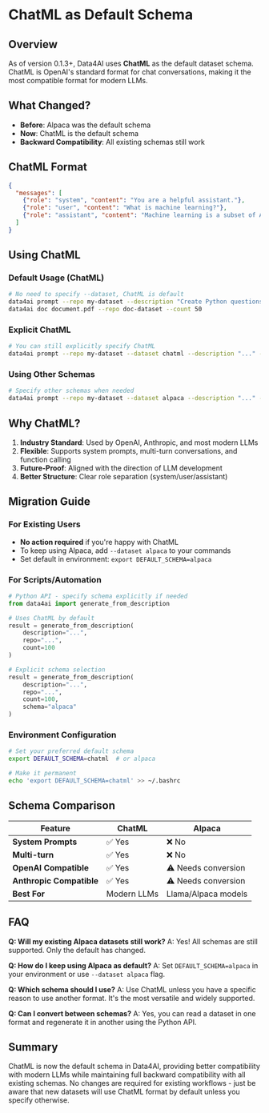 # ChatML as Default Schema

## Overview
As of version 0.1.3+, Data4AI uses **ChatML** as the default dataset schema. ChatML is OpenAI's standard format for chat conversations, making it the most compatible format for modern LLMs.

## What Changed?
- **Before**: Alpaca was the default schema
- **Now**: ChatML is the default schema
- **Backward Compatibility**: All existing schemas still work

## ChatML Format

```json
{
  "messages": [
    {"role": "system", "content": "You are a helpful assistant."},
    {"role": "user", "content": "What is machine learning?"},
    {"role": "assistant", "content": "Machine learning is a subset of AI..."}
  ]
}
```

## Using ChatML

### Default Usage (ChatML)
```bash
# No need to specify --dataset, ChatML is default
data4ai prompt --repo my-dataset --description "Create Python questions" --count 100
data4ai doc document.pdf --repo doc-dataset --count 50
```

### Explicit ChatML
```bash
# You can still explicitly specify ChatML
data4ai prompt --repo my-dataset --dataset chatml --description "..." --count 100
```

### Using Other Schemas
```bash
# Specify other schemas when needed
data4ai prompt --repo my-dataset --dataset alpaca --description "..." --count 100
```

## Why ChatML?

1. **Industry Standard**: Used by OpenAI, Anthropic, and most modern LLMs
2. **Flexible**: Supports system prompts, multi-turn conversations, and function calling
3. **Future-Proof**: Aligned with the direction of LLM development
4. **Better Structure**: Clear role separation (system/user/assistant)

## Migration Guide

### For Existing Users
- **No action required** if you're happy with ChatML
- To keep using Alpaca, add `--dataset alpaca` to your commands
- Set default in environment: `export DEFAULT_SCHEMA=alpaca`

### For Scripts/Automation
```python
# Python API - specify schema explicitly if needed
from data4ai import generate_from_description

# Uses ChatML by default
result = generate_from_description(
    description="...",
    repo="...",
    count=100
)

# Explicit schema selection
result = generate_from_description(
    description="...",
    repo="...",
    count=100,
    schema="alpaca"
)
```

### Environment Configuration
```bash
# Set your preferred default schema
export DEFAULT_SCHEMA=chatml  # or alpaca

# Make it permanent
echo 'export DEFAULT_SCHEMA=chatml' >> ~/.bashrc
```

## Schema Comparison

| Feature | ChatML | Alpaca |
|---------|--------|--------|
| **System Prompts** | ✅ Yes | ❌ No |
| **Multi-turn** | ✅ Yes | ❌ No |
| **OpenAI Compatible** | ✅ Yes | ⚠️ Needs conversion |
| **Anthropic Compatible** | ✅ Yes | ⚠️ Needs conversion |
| **Best For** | Modern LLMs | Llama/Alpaca models |

## FAQ

**Q: Will my existing Alpaca datasets still work?**
A: Yes! All schemas are still supported. Only the default has changed.

**Q: How do I keep using Alpaca as default?**
A: Set `DEFAULT_SCHEMA=alpaca` in your environment or use `--dataset alpaca` flag.

**Q: Which schema should I use?**
A: Use ChatML unless you have a specific reason to use another format. It's the most versatile and widely supported.

**Q: Can I convert between schemas?**
A: Yes, you can read a dataset in one format and regenerate it in another using the Python API.

## Summary

ChatML is now the default schema in Data4AI, providing better compatibility with modern LLMs while maintaining full backward compatibility with all existing schemas. No changes are required for existing workflows - just be aware that new datasets will use ChatML format by default unless you specify otherwise.
